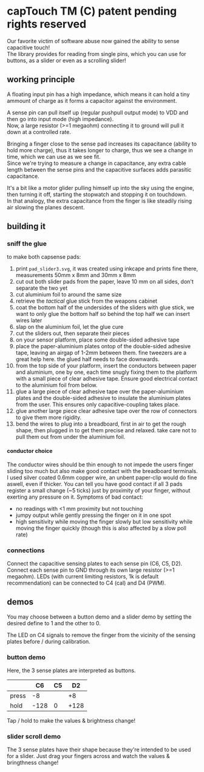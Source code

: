 # capTouch TM (C) patent pending rights reserved
Our favorite victim of software abuse now gained the ability to sense capacitive touch!  
The library provides for reading from single pins, which you can use for buttons, as a slider or even as a scrolling slider!  

## working principle

A floating input pin has a high impedance, which means it can hold a tiny ammount of charge as it forms a capacitor against the environment.  

A sense pin can pull itself up (regular pushpull output mode) to VDD and then go into input mode (high impedance).  
Now, a large resistor (>=1 megaohm) connecting it to ground will pull it down at a controlled rate.  

Bringing a finger close to the sense pad increases its capacitance (ability to hold more charge), thus it takes longer to charge, thus we see a change in time, which we can use as we see fit.  
Since we're trying to measure a change in capacitance, any extra cable length between the sense pins and the capacitive surfaces adds parasitic capacitance.  

It's a bit like a motor glider pulling himself up into the sky using the engine, then turning it off, starting the stopwatch and stopping it on touchdown.  
In that analogy, the extra capacitance from the finger is like steadily rising air slowing the planes descent.  

## building it

### sniff the glue

to make both capsense pads:
1. print `pad_slider3.svg`, it was created using inkcape and prints fine there, measurements 50mm x 8mm and 30mm x 8mm
2. cut out both slider pads from the paper, leave 10 mm on all sides, don't separate the two yet
3. cut aluminium foil to around the same size
4. retrieve the _tactical_ glue stick from the weapons cabinet
5. coat the bottom half of the undersides of the sliders with glue stick, we want to only glue the bottom half so behind the top half we can insert wires later
6. slap on the aluminium foil, let the glue cure
7. cut the sliders out, then separate their pieces
8. on your sensor platform, place some double-sided adhesive tape
9. place the paper-aluminium plates ontop of the double-sided adhesive tape, leaving an airgap of 1-2mm between them. fine tweezers are a great help here. the glued half needs to face downwards.
10. from the top side of your platform, insert the conductors between paper and aluminium, one by one, each time snugly fixing them to the platform with a small piece of clear adhesive tape. Ensure good electrical contact to the aluminium foil from below.
11. glue a large piece of clear adhesive tape over the paper-aluminium plates and the double-sided adhesive to insulate the aluminium plates from the user. This ensures only capacitive-coupling takes place.
12. glue another large piece clear adhesive tape over the row of connectors to give them more rigidity.
13. bend the wires to plug into a breadboard, first in air to get the rough shape, then plugged in to get them precise and relaxed. take care not to pull them out from under the aluminium foil.

#### conductor choice

The conductor wires should be thin enough to not impede the users finger sliding too much but also make good contact with the breadboard terminals.
I used silver coated 0.6mm copper wire, an unbent paper-clip would do fine aswell, even if thicker.
You can tell you have good contact if all 3 pads register a small change (~5 ticks) just by proximity of your finger, without exerting any pressure on it.
Symptoms of bad contact:
 * no readings with <1 mm proximity but not touching
 * jumpy output while gently pressing the finger on it in one spot
 * high sensitivity while moving the finger slowly but low sensitivity while moving the finger quickly (though this is also affected by a slow poll rate)

### connections

Connect the capacitive sensing plates to each sense pin (C6, C5, D2).
Connect each sense pin to GND through its own large resistor (>=1 megaohm).
LEDs (with current limiting resistors, 1k is default recommendation) can be connected to C4 (cal) and D4 (PWM).

## demos

You may choose between a button demo and a slider demo by setting the desired define to 1 and the other to 0.

The LED on C4 signals to remove the finger from the vicinity of the sensing plates before / during calibration.

### button demo

Here, the 3 sense plates are interpreted as buttons.

|              | C6        | C5         | D2         |
|--------------|-----------|------------|------------|
| press        | -8        |            | +8         |
| hold         | -128      | 0          | +128       |

Tap / hold to make the values & brightness change!

### slider scroll demo

The 3 sense plates have their shape because they're intended to be used for a slider.
Just drag your fingers across and watch the values & bringthness change!
